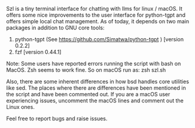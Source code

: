 Szl is a tiny terminal interface for chatting with llms for linux / macOS. It offers some nice improvements to the user interface for python-tgpt and offers simple local chat management. As of today, it depends on two main packages in addition to GNU core tools:
1. python-tgpt (See https://github.com/Simatwa/python-tgpt ) [version 0.2.2]
2. fzf [version 0.44.1]

Note: Some users have reported errors running the script with bash on MacOS. Zsh seems to work fine. 
So on macOS run as:
zsh szl.sh

Also, there are some inherent differences in how bsd handles core utilities like sed. The places where there are differences have been mentioned in the script and have been commented out. If you are a macOS user experiencing issues, uncomment the macOS lines and comment out the Linux ones.

Feel free to report bugs and raise issues.
